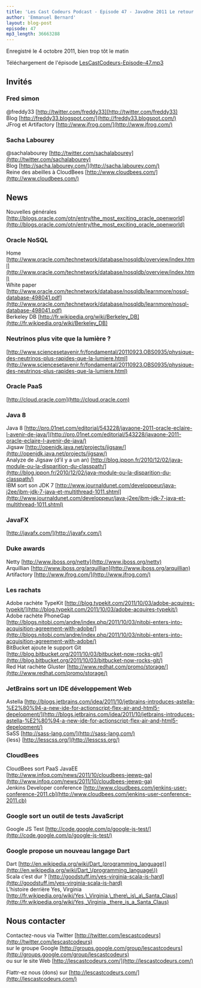 ```yaml
---
title: 'Les Cast Codeurs Podcast - Episode 47 - JavaOne 2011 Le retour ?'
author: 'Emmanuel Bernard'
layout: blog-post
episode: 47
mp3_length: 36663288
---
```

Enregistré le 4 octobre 2011, bien trop tôt le matin

Téléchargement de l'épisode [LesCastCodeurs-Episode–47.mp3](http://traffic.libsyn.com/lescastcodeurs/LesCastCodeurs-Episode-47.mp3)

## Invités
### Fred simon
@freddy33 [http://twitter.com/freddy33](http://twitter.com/freddy33)  
Blog [http://freddy33.blogspot.com/](http://freddy33.blogspot.com/)  
JFrog et Artifactory [http://www.jfrog.com/](http://www.jfrog.com/)  

### Sacha Labourey
@sachalabourey [http://twitter.com/sachalabourey](http://twitter.com/sachalabourey)  
Blog [http://sacha.labourey.com/](http://sacha.labourey.com/)  
Reine des abeilles à CloudBees [http://www.cloudbees.com/](http://www.cloudbees.com/)  

## News
Nouvelles générales [http://blogs.oracle.com/otn/entry/the_most_exciting_oracle_openworld](http://blogs.oracle.com/otn/entry/the_most_exciting_oracle_openworld)

### Oracle NoSQL
Home [http://www.oracle.com/technetwork/database/nosqldb/overview/index.html](http://www.oracle.com/technetwork/database/nosqldb/overview/index.html)  
White paper [http://www.oracle.com/technetwork/database/nosqldb/learnmore/nosql-database-498041.pdf](http://www.oracle.com/technetwork/database/nosqldb/learnmore/nosql-database-498041.pdf)  
Berkeley DB [http://fr.wikipedia.org/wiki/Berkeley_DB](http://fr.wikipedia.org/wiki/Berkeley_DB)  

### Neutrinos plus vite que la lumière ?
[http://www.sciencesetavenir.fr/fondamental/20110923.OBS0935/physique-des-neutrinos-plus-rapides-que-la-lumiere.html](http://www.sciencesetavenir.fr/fondamental/20110923.OBS0935/physique-des-neutrinos-plus-rapides-que-la-lumiere.html)

### Oracle PaaS
[http://cloud.oracle.com](http://cloud.oracle.com)

### Java 8
Java 8 [http://pro.01net.com/editorial/543228/javaone-2011-oracle-eclaire-l-avenir-de-java/](http://pro.01net.com/editorial/543228/javaone-2011-oracle-eclaire-l-avenir-de-java/)  
Jigsaw [http://openjdk.java.net/projects/jigsaw/](http://openjdk.java.net/projects/jigsaw/)  
Analyze de Jigsaw (d’il y a un an) [http://blog.ippon.fr/2010/12/02/java-module-ou-la-disparition-du-classpath/](http://blog.ippon.fr/2010/12/02/java-module-ou-la-disparition-du-classpath/)  
IBM sort son JDK 7 [http://www.journaldunet.com/developpeur/java-j2ee/ibm-jdk-7-java-et-multithread-1011.shtml](http://www.journaldunet.com/developpeur/java-j2ee/ibm-jdk-7-java-et-multithread-1011.shtml)  

### JavaFX
[http://javafx.com/](http://javafx.com/)

### Duke awards
Netty [http://www.jboss.org/netty](http://www.jboss.org/netty)  
Arquillian [http://www.jboss.org/arquillian](http://www.jboss.org/arquillian)  
Artifactory [http://www.jfrog.com/](http://www.jfrog.com/)

### Les rachats
Adobe rachète TypeKit [http://blog.typekit.com/2011/10/03/adobe-acquires-typekit/](http://blog.typekit.com/2011/10/03/adobe-acquires-typekit/)  
Adobe rachète PhoneGap [http://blogs.nitobi.com/andre/index.php/2011/10/03/nitobi-enters-into-acquisition-agreement-with-adobe/](http://blogs.nitobi.com/andre/index.php/2011/10/03/nitobi-enters-into-acquisition-agreement-with-adobe/)  
BitBucket ajoute le support Git [http://blog.bitbucket.org/2011/10/03/bitbucket-now-rocks-git/](http://blog.bitbucket.org/2011/10/03/bitbucket-now-rocks-git/)  
Red Hat rachète Gluster [http://www.redhat.com/promo/storage/](http://www.redhat.com/promo/storage/)

### JetBrains sort un IDE développement Web
Astella [http://blogs.jetbrains.com/idea/2011/10/jetbrains-introduces-astella-%E2%80%94-a-new-ide-for-actionscript-flex-air-and-html5-depelopment/](http://blogs.jetbrains.com/idea/2011/10/jetbrains-introduces-astella-%E2%80%94-a-new-ide-for-actionscript-flex-air-and-html5-depelopment/)  
SaSS [http://sass-lang.com/](http://sass-lang.com/)  
{less} [http://lesscss.org/](http://lesscss.org/)

### CloudBees
CloudBees sort PaaS JavaEE [http://www.infoq.com/news/2011/10/cloudbees-jeewp-ga](http://www.infoq.com/news/2011/10/cloudbees-jeewp-ga)  
Jenkins Developer conference [http://www.cloudbees.com/jenkins-user-conference-2011.cb](http://www.cloudbees.com/jenkins-user-conference-2011.cb)

### Google sort un outil de tests JavaScript
Google JS Test [http://code.google.com/p/google-js-test/](http://code.google.com/p/google-js-test/)

### Google propose un nouveau langage Dart
Dart [http://en.wikipedia.org/wiki/Dart_(programming_language)](http://en.wikipedia.org/wiki/Dart_\(programming_language\))  
Scala c’est dur ? [http://goodstuff.im/yes-virginia-scala-is-hard](http://goodstuff.im/yes-virginia-scala-is-hard)  
L’histoire derrière Yes, Virginia [http://fr.wikipedia.org/wiki/Yes,\_Virginia,\_there\_is\_a\_Santa_Claus](http://fr.wikipedia.org/wiki/Yes,_Virginia,_there_is_a_Santa_Claus)

## Nous contacter
Contactez-nous via Twitter [http://twitter.com/lescastcodeurs](http://twitter.com/lescastcodeurs)  
sur le groupe Google [http://groups.google.com/group/lescastcodeurs](http://groups.google.com/group/lescastcodeurs)  
ou sur le site Web [http://lescastcodeurs.com/](http://lescastcodeurs.com/)

Flattr-ez nous (dons) sur [http://lescastcodeurs.com/](http://lescastcodeurs.com/)
